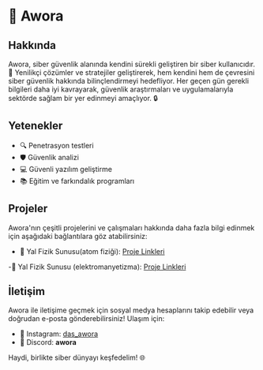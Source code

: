# 🌟 Awora

## Hakkında
Awora, siber güvenlik alanında kendini sürekli geliştiren bir siber kullanıcıdır. 🚀 Yenilikçi çözümler ve stratejiler geliştirerek, hem kendini hem de çevresini siber güvenlik hakkında bilinçlendirmeyi hedefliyor. Her geçen gün gerekli bilgileri daha iyi kavrayarak, güvenlik araştırmaları ve uygulamalarıyla sektörde sağlam bir yer edinmeyi amaçlıyor. 🔒

## Yetenekler
- 🔍 Penetrasyon testleri
- 🛡️ Güvenlik analizi
- 💻 Güvenli yazılım geliştirme
- 📚 Eğitim ve farkındalık programları

## Projeler
Awora'nın çeşitli projelerini ve çalışmaları hakkında daha fazla bilgi edinmek için aşağıdaki bağlantılara göz atabilirsiniz:

- 🎤 Yal Fizik Sunusu(atom fiziği): [Proje Linkleri](https://1drv.ms/p/s!AqgWA45qWqLCgnNmrBqq_TVPTU60?e=aF7P6k)
  
-🎤 Yal Fizik Sunusu (elektromanyetizma): [Proje Linkleri](https://www.canva.com/design/DAGRSpG5pNY/2aBY7Y2ne5H7dKL7er9YDQ/edit?utm_content=DAGRSpG5pNY&utm_campaign=designshare&utm_medium=link2&utm_source=sharebutton)
## İletişim
Awora ile iletişime geçmek için sosyal medya hesaplarını takip edebilir veya doğrudan e-posta gönderebilirsiniz! Ulaşım için:

- 📸 Instagram: [das_awora](https://instagram.com/das_awora)
- 💬 Discord: __awora__

Haydi, birlikte siber dünyayı keşfedelim! 🌐
